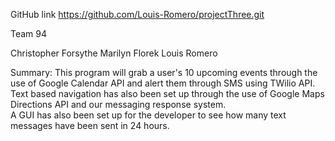 GitHub link
https://github.com/Louis-Romero/projectThree.git

Team 94

Christopher Forsythe
Marilyn Florek
Louis Romero

Summary:  This program will grab a user's 10 upcoming events through the use of Google Calendar API and alert them through SMS using TWilio API.  
Text based navigation has also been set up through the use of Google Maps Directions API and our messaging response system.  
A GUI has also been set up for the developer to see how many text messages have been sent in 24 hours.
